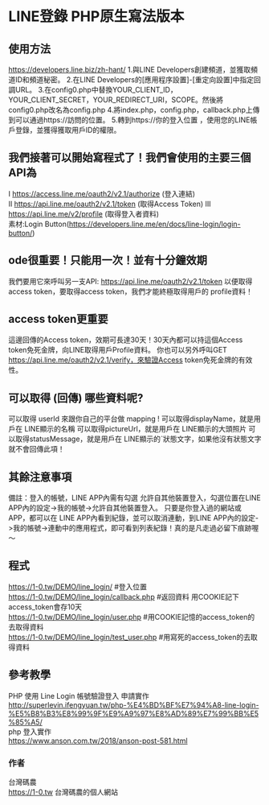 # LINE登錄 PHP原生寫法版本

## 使用方法
https://developers.line.biz/zh-hant/
1.與LINE Developers創建頻道，並獲取頻道ID和頻道秘密。
2.在LINE Developers的[應用程序設置]-[重定向設置]中指定回調URL。
3.在config0.php中替換YOUR_CLIENT_ID，YOUR_CLIENT_SECRET，YOUR_REDIRECT_URI，SCOPE。然後將config0.php改名為config.php
4.將index.php，config.php，callback.php上傳到可以通過https://訪問的位置。
5.轉到https://你的登入位置 ，使用您的LINE帳戶登錄，並獲得獲取用戶ID的權限。


## 我們接著可以開始寫程式了！我們會使用的主要三個API為
Ⅰ https://access.line.me/oauth2/v2.1/authorize  (登入連結)  
Ⅱ https://api.line.me/oauth2/v2.1/token (取得Access Token) 
Ⅲ https://api.line.me/v2/profile (取得登入者資料)  
素材:Login Button(https://developers.line.me/en/docs/line-login/login-button/)  

## ode很重要！只能用一次！並有十分鐘效期
我們要用它來呼叫另一支API:  https://api.line.me/oauth2/v2.1/token 以便取得 access token，要取得access token，我們才能終極取得用戶的 profile資料！

## access token更重要
這邊回傳的Access token，效期可長達30天！30天內都可以持這個Access token免死金牌，向LINE取得用戶Profile資料。
你也可以另外呼叫GET https://api.line.me/oauth2/v2.1/verify，來驗證Access token免死金牌的有效性。

## 可以取得 (回傳) 哪些資料呢?
可以取得 userId 來跟你自己的平台做 mapping !
可以取得displayName，就是用戶在 LINE顯示的名稱
可以取得pictureUrl，就是用戶在 LINE顯示的大頭照片
可以取得statusMessage，就是用戶在 LINE顯示的ˋ狀態文字，如果他沒有狀態文字就不會回傳此項！

## 其餘注意事項
備註：登入的帳號，LINE APP內需有勾選 允許自其他裝置登入，勾選位置在LINE APP內的設定->我的帳號->允許自其他裝置登入。
只要是你登入過的網站或APP，都可以在 LINE APP內看到紀錄，並可以取消連動，到LINE APP內的設定->我的帳號->連動中的應用程式，即可看到列表紀錄！真的是凡走過必留下痕跡喔～

## 程式
https://1-0.tw/DEMO/line_login/ #登入位置  
https://1-0.tw/DEMO/line_login/callback.php 	#返回資料 用COOKIE記下access_token會存10天  
https://1-0.tw/DEMO/line_login/user.php		#用COOKIE記憶的access_token的去取得資料  
https://1-0.tw/DEMO/line_login/test_user.php	#用寫死的access_token的去取得資料  

## 參考教學
PHP 使用 Line Login 帳號驗證登入 申請實作  
http://superlevin.ifengyuan.tw/php-%E4%BD%BF%E7%94%A8-line-login-%E5%B8%B3%E8%99%9F%E9%A9%97%E8%AD%89%E7%99%BB%E5%85%A5/  
php 登入實作  
https://www.anson.com.tw/2018/anson-post-581.html  

### 作者
台灣碼農  
https://1-0.tw 台灣碼農的個人網站  
